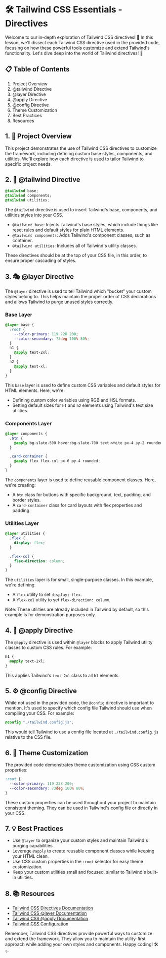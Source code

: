 # 🛠️ Tailwind CSS Essentials - Directives

Welcome to our in-depth exploration of Tailwind CSS directives! 🚀 In this lesson, we'll dissect each Tailwind CSS directive used in the provided code, focusing on how these powerful tools customize and extend Tailwind's functionality. Let's dive deep into the world of Tailwind directives! 🎨

## 📋 Table of Contents

1. Project Overview
2. @tailwind Directive
3. @layer Directive
4. @apply Directive
5. @config Directive
6. Theme Customization
7. Best Practices
8. Resources

## 1. 🌟 Project Overview

This project demonstrates the use of Tailwind CSS directives to customize the framework, including defining custom base styles, components, and utilities. We'll explore how each directive is used to tailor Tailwind to specific project needs.

## 2. 📌 @tailwind Directive

```css
@tailwind base;
@tailwind components;
@tailwind utilities;
```

The `@tailwind` directive is used to insert Tailwind's base, components, and utilities styles into your CSS.

- `@tailwind base`: Injects Tailwind's base styles, which include things like reset rules and default styles for plain HTML elements.
- `@tailwind components`: Adds Tailwind's component classes, such as container.
- `@tailwind utilities`: Includes all of Tailwind's utility classes.

These directives should be at the top of your CSS file, in this order, to ensure proper cascading of styles.

## 3. 🎭 @layer Directive

The `@layer` directive is used to tell Tailwind which "bucket" your custom styles belong to. This helps maintain the proper order of CSS declarations and allows Tailwind to purge unused styles correctly.

### Base Layer

```css
@layer base {
  :root {
    --color-primary: 119 228 200;
    --color-secondary: 73deg 100% 80%;
  }
  h1 {
    @apply text-2xl;
  }
  h2 {
    @apply text-xl;
  }
}
```

This `base` layer is used to define custom CSS variables and default styles for HTML elements. Here, we're:

- Defining custom color variables using RGB and HSL formats.
- Setting default sizes for `h1` and `h2` elements using Tailwind's text size utilities.

### Components Layer

```css
@layer components {
  .btn {
    @apply bg-slate-500 hover:bg-slate-700 text-white px-4 py-2 rounded border-2 border-white;
  }

  .card-container {
    @apply flex flex-col px-6 py-4 rounded;
  }
}
```

The `components` layer is used to define reusable component classes. Here, we're creating:

- A `btn` class for buttons with specific background, text, padding, and border styles.
- A `card-container` class for card layouts with flex properties and padding.

### Utilities Layer

```css
@layer utilities {
  .flex {
    display: flex;
  }

  .flex-col {
    flex-direction: column;
  }
}
```

The `utilities` layer is for small, single-purpose classes. In this example, we're defining:

- A `flex` utility to set `display: flex`.
- A `flex-col` utility to set `flex-direction: column`.

Note: These utilities are already included in Tailwind by default, so this example is for demonstration purposes only.

## 4. 🔧 @apply Directive

The `@apply` directive is used within `@layer` blocks to apply Tailwind utility classes to custom CSS rules. For example:

```css
h1 {
  @apply text-2xl;
}
```

This applies Tailwind's `text-2xl` class to all `h1` elements.

## 5. ⚙️ @config Directive

While not used in the provided code, the `@config` directive is important to mention. It's used to specify which config file Tailwind should use when compiling your CSS. For example:

```css
@config "./tailwind.config.js";
```

This would tell Tailwind to use a config file located at `./tailwind.config.js` relative to the CSS file.

## 6. 🎨 Theme Customization

The provided code demonstrates theme customization using CSS custom properties:

```css
:root {
  --color-primary: 119 228 200;
  --color-secondary: 73deg 100% 80%;
}
```

These custom properties can be used throughout your project to maintain consistent theming. They can be used in Tailwind's config file or directly in your CSS.

## 7. 💡 Best Practices

- Use `@layer` to organize your custom styles and maintain Tailwind's purging capabilities.
- Leverage `@apply` to create reusable component classes while keeping your HTML clean.
- Use CSS custom properties in the `:root` selector for easy theme customization.
- Keep your custom utilities small and focused, similar to Tailwind's built-in utilities.

## 8. 📚 Resources

- [Tailwind CSS Directives Documentation](https://tailwindcss.com/docs/functions-and-directives)
- [Tailwind CSS @layer Documentation](https://tailwindcss.com/docs/functions-and-directives#layer)
- [Tailwind CSS @apply Documentation](https://tailwindcss.com/docs/functions-and-directives#apply)
- [Tailwind CSS Configuration](https://tailwindcss.com/docs/configuration)

Remember, Tailwind CSS directives provide powerful ways to customize and extend the framework. They allow you to maintain the utility-first approach while adding your own styles and components. Happy coding! 🛠️✨
